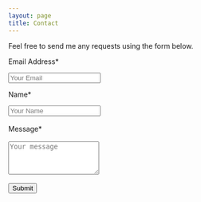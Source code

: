 ```yaml
---
layout: page
title: Contact
---
```


Feel free to send me any requests using the form below.


<!-- <form accept-charset="UTF-8" action="https://formkeep.com/f/exampletoken" method="POST">
  <input type="email" name="email" placeholder="Your Email">
  <input type="text" name="name" placeholder="Your Name">
  <input type="textarea" name="message" placeholder="Message" rows="3">
  <input type="hidden" name="utf8" value="✓">
  <button type="submit">Submit</button>
</form> -->


<form accept-charset="UTF-8" action="form action="https://formkeep.com/f/5c4d99ca6d04" method="POST">
  <p>Email Address*</p>
  <input type="email" name="email" placeholder="Your Email">
  <p>Name*</p>
  <input type="text" name="name" placeholder="Your Name">
  <input type="hidden" name="utf8" value="✓">
  <br>
  <br>
   Message*
  <br>
  <br>
  <textarea name="message" placeholder="Your message" rows="4"></textarea>
  <br>
  <br>
  <button type="submit">Submit</button>
</form>

